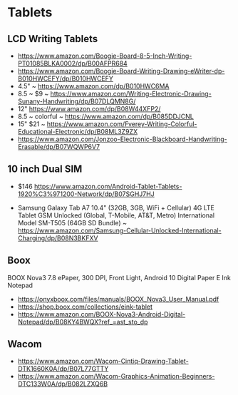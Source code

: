 # Tablets

## LCD Writing Tablets

* https://www.amazon.com/Boogie-Board-8-5-Inch-Writing-PT01085BLKA0002/dp/B00AFPR684
* https://www.amazon.com/Boogie-Board-Writing-Drawing-eWriter-dp-B010HWCEFY/dp/B010HWCEFY
* 4.5" ~ https://www.amazon.com/dp/B010HWC6MA
* 8.5 ~ $9 ~ https://www.amazon.com/Writing-Electronic-Drawing-Sunany-Handwriting/dp/B07DLQMN8G/
* 12" https://www.amazon.com/dp/B08W44XFP2/
* 8.5 ~ colorful ~ https://www.amazon.com/dp/B085DDJCNL
* 15" $21 ~ https://www.amazon.com/Fverey-Writing-Colorful-Educational-Electronic/dp/B08ML3Z9ZX
* https://www.amazon.com/Jonzoo-Electronic-Blackboard-Handwriting-Erasable/dp/B07WQWP6V7



## 10 inch Dual SIM

* $146 https://www.amazon.com/Android-Tablet-Tablets-1920%C3%971200-Network/dp/B07SGHJ7HJ

* Samsung Galaxy Tab A7 10.4" (32GB, 3GB, WiFi + Cellular) 4G LTE Tablet GSM Unlocked (Global, T-Mobile, AT&T, Metro) International Model SM-T505 (64GB SD Bundle) ~ https://www.amazon.com/Samsung-Cellular-Unlocked-International-Charging/dp/B08N3BKFXV



## Boox

BOOX Nova3 7.8 ePaper, 300 DPI, Front Light, Android 10 Digital Paper E Ink Notepad

* https://onyxboox.com/files/manuals/BOOX_Nova3_User_Manual.pdf
* https://shop.boox.com/collections/eink-tablet
* https://www.amazon.com/BOOX-Nova3-Android-Digital-Notepad/dp/B08KY4BWQX?ref_=ast_sto_dp


## Wacom

* https://www.amazon.com/Wacom-Cintiq-Drawing-Tablet-DTK1660K0A/dp/B07L77GTTY
* https://www.amazon.com/Wacom-Graphics-Animation-Beginners-DTC133W0A/dp/B082LZXQ6B

